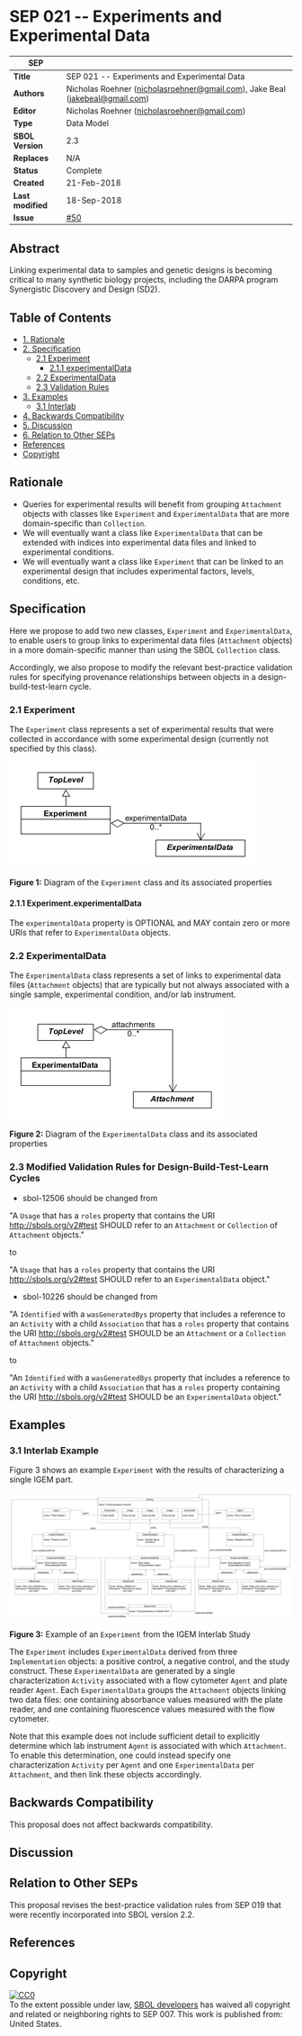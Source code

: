 SEP 021 -- Experiments and Experimental Data
======================================================


SEP                   | <leave empty>
----------------------|--------------
**Title**             | SEP 021 -- Experiments and Experimental Data
**Authors**           | Nicholas Roehner (nicholasroehner@gmail.com), Jake Beal (jakebeal@gmail.com)
**Editor**            | Nicholas Roehner (nicholasroehner@gmail.com)
**Type**              | Data Model
**SBOL Version**      | 2.3
**Replaces**          | N/A
**Status**            | Complete
**Created**           | 21-Feb-2018
**Last modified**     | 18-Sep-2018
**Issue**          | [#50](https://github.com/SynBioDex/SEPs/issues/50)

Abstract
-----------

Linking experimental data to samples and genetic designs is becoming critical to many synthetic biology projects, including the DARPA program Synergistic Discovery and Design (SD2).

Table of Contents
---------------------

* [1. Rationale](#rationale)
* [2. Specification](#specification)
  * [2.1 Experiment](#exp)
    * [2.1.1 experimentalData](#exp_expData)
  * [2.2 ExperimentalData](#expData)
  * [2.3 Validation Rules](#validation_rules)
* [3. Examples](#examples)
  * [3.1 Interlab](#example2)
* [4. Backwards Compatibility](#compatibility)
* [5. Discussion](#discussion)
* [6. Relation to Other SEPs](#competing_seps)
* [References](#references)
* [Copyright](#copyright)

Rationale <a name="rationale"></a>
----------------

* Queries for experimental results will benefit from grouping `Attachment` objects with classes like `Experiment` and `ExperimentalData` that are more domain-specific than `Collection`.
* We will eventually want a class like `ExperimentalData` that can be extended with indices into experimental data files and linked to experimental conditions.
* We will eventually want a class like `Experiment` that can be linked to an experimental design that includes experimental factors, levels, conditions, etc.

Specification <a name="specification"></a>
----------------------------------------------

Here we propose to add two new classes, `Experiment` and `ExperimentalData`, to enable users to group links to experimental data files (`Attachment` objects) in a more domain-specific manner than using the SBOL `Collection` class.

Accordingly, we also propose to modify the relevant best-practice validation rules for specifying provenance relationships between objects in a design-build-test-learn cycle.

### 2.1 Experiment <a name="exp"></a>

The `Experiment` class represents a set of experimental results that were collected in accordance with some experimental design (currently not specified by this class).

![Experiment class UML diagram](images/sep_021_experiment.png "Experiment class UML diagram")

**Figure 1:** Diagram of the `Experiment` class and its associated properties

#### 2.1.1 Experiment.experimentalData <a name="exp_expData"></a>

The `experimentalData` property is OPTIONAL and MAY contain zero or more URIs that refer to `ExperimentalData` objects.

### 2.2 ExperimentalData <a name="expData"></a>

The `ExperimentalData` class represents a set of links to experimental data files (`Attachment` objects) that are typically but not always associated with a single sample, experimental condition, and/or lab instrument.

![ExperimentalData class UML diagram](images/sep_021_experimental_data.png "ExperimentalData class UML diagram")

**Figure 2:** Diagram of the `ExperimentalData` class and its associated properties

### 2.3 Modified Validation Rules for Design-Build-Test-Learn Cycles <a name="validation_rules"></a>

* sbol-12506 should be changed from

"A `Usage` that has a `roles` property that contains the URI http://sbols.org/v2#test SHOULD refer to an `Attachment` or `Collection` of `Attachment` objects."

to

"A `Usage` that has a `roles` property that contains the URI http://sbols.org/v2#test SHOULD refer to an `ExperimentalData` object."

* sbol-10226 should be changed from

"A `Identified` with a `wasGeneratedBys` property that includes a reference to an `Activity` with a child `Association` that has a `roles` property that contains the URI http://sbols.org/v2#test SHOULD be an `Attachment` or a `Collection` of `Attachment` objects."

to

"An `Identified` with a `wasGeneratedBys` property that includes a reference to an `Activity` with a child `Association` that has a `roles` property containing the URI http://sbols.org/v2#test SHOULD be an `ExperimentalData` object."

Examples <a name='examples'></a>
-------------------------------

### 3.1 Interlab Example <a name="example2"></a>

Figure 3 shows an example `Experiment` with the results of characterizing a single IGEM part.

![ExperimentalData class UML diagram](images/sep_021_interlab_example.png "ExperimentalData class UML diagram")

**Figure 3:** Example of an `Experiment` from the IGEM Interlab Study 

The `Experiment` includes `ExperimentalData` derived from three `Implementation` objects: a positive control, a negative control, and the study construct. These `ExperimentalData` are generated by a single characterization `Activity` associated with a flow cytometer `Agent` and plate reader `Agent`. Each `ExperimentalData` groups the `Attachment` objects linking two data files: one containing absorbance values measured with the plate reader, and one containing fluorescence values measured with the flow cytometer.

Note that this example does not include sufficient detail to explicitly determine which lab instrument `Agent` is associated with which `Attachment`. To enable this determination, one could instead specify one characterization `Activity` per `Agent` and one `ExperimentalData` per `Attachment`, and then link these objects accordingly.

Backwards Compatibility <a name='compatibility'></a>
-----------------

This proposal does not affect backwards compatibility.

Discussion <a name='discussion'></a>
-----------------

Relation to Other SEPs <a name='competing_seps'></a>
-----------------

This proposal revises the best-practice validation rules from SEP 019 that were recently incorporated into SBOL version 2.2.

References <a name='references'></a>
----------------

Copyright <a name='copyright'></a>
-------------
<p xmlns:dct="http://purl.org/dc/terms/" xmlns:vcard="http://www.w3.org/2001/vcard-rdf/3.0#">
  <a rel="license"
     href="http://creativecommons.org/publicdomain/zero/1.0/">
    <img src="http://i.creativecommons.org/p/zero/1.0/88x31.png" style="border-style: none;" alt="CC0" />
  </a>
  <br />
  To the extent possible under law,
  <a rel="dct:publisher"
     href="sbolstandard.org">
    <span property="dct:title">SBOL developers</span></a>
  has waived all copyright and related or neighboring rights to
  <span property="dct:title">SEP 007</span>.
This work is published from:
<span property="vcard:Country" datatype="dct:ISO3166"
      content="US" about="sbolstandard.org">
  United States</span>.
</p>
